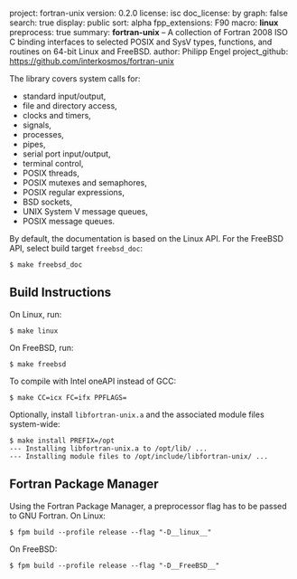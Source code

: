 project:        fortran-unix
version:        0.2.0
license:        isc
doc_license:    by
graph:          false
search:         true
display:        public
sort:           alpha
fpp_extensions: F90
macro:          __linux__
preprocess:     true
summary:        **fortran-unix** – A collection of Fortran 2008 ISO C binding
                interfaces to selected POSIX and SysV types, functions, and
                routines on 64-bit Linux and FreeBSD.
author:         Philipp Engel
project_github: https://github.com/interkosmos/fortran-unix

The library covers system calls for:

* standard input/output,
* file and directory access,
* clocks and timers,
* signals,
* processes,
* pipes,
* serial port input/output,
* terminal control,
* POSIX threads,
* POSIX mutexes and semaphores,
* POSIX regular expressions,
* BSD sockets,
* UNIX System V message queues,
* POSIX message queues.

By default, the documentation is based on the Linux API. For the FreeBSD API,
select build target `freebsd_doc`:

```
$ make freebsd_doc
```

## Build Instructions

On Linux, run:

```
$ make linux
```

On FreeBSD, run:

```
$ make freebsd
```

To compile with Intel oneAPI instead of GCC:

```
$ make CC=icx FC=ifx PPFLAGS=
```

Optionally, install `libfortran-unix.a` and the associated module files
system-wide:

```
$ make install PREFIX=/opt
--- Installing libfortran-unix.a to /opt/lib/ ...
--- Installing module files to /opt/include/libfortran-unix/ ...
```

## Fortran Package Manager

Using the Fortran Package Manager, a preprocessor flag has to be passed to GNU
Fortran. On Linux:

```
$ fpm build --profile release --flag "-D__linux__"
```

On FreeBSD:

```
$ fpm build --profile release --flag "-D__FreeBSD__"
```
